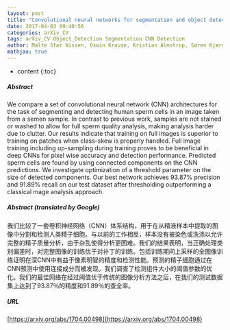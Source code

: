 ```yaml
---
layout: post
title: "Convolutional neural networks for segmentation and object detection of human semen"
date: 2017-04-03 09:40:56
categories: arXiv_CV
tags: arXiv_CV Object_Detection Segmentation CNN Detection
author: Malte Stær Nissen, Oswin Krause, Kristian Almstrup, Søren Kjærulff, Torben Trindkær Nielsen, Mads Nielsen
mathjax: true
---
```


* content
{:toc}

##### Abstract
We compare a set of convolutional neural network (CNN) architectures for the task of segmenting and detecting human sperm cells in an image taken from a semen sample. In contrast to previous work, samples are not stained or washed to allow for full sperm quality analysis, making analysis harder due to clutter. Our results indicate that training on full images is superior to training on patches when class-skew is properly handled. Full image training including up-sampling during training proves to be beneficial in deep CNNs for pixel wise accuracy and detection performance. Predicted sperm cells are found by using connected components on the CNN predictions. We investigate optimization of a threshold parameter on the size of detected components. Our best network achieves 93.87% precision and 91.89% recall on our test dataset after thresholding outperforming a classical mage analysis approach.

##### Abstract (translated by Google)
我们比较了一套卷积神经网络（CNN）体系结构，用于在从精液样本中提取的图像中分割和检测人类精子细胞。与以前的工作相反，样本没有被染色或洗涤以允许完整的精子质量分析，由于杂乱使得分析更困难。我们的结果表明，当正确处理类别偏差时，对完整图像的训练优于对补丁的训练。包括训练期间上采样的全图像训练证明在深CNN中有益于像素明智的精度和检测性能。预测的精子细胞通过在CNN预测中使用连接成分而被发现。我们调查了检测组件大小的阈值参数的优化。我们的最佳网络在经过阈值优于传统的图像分析方法之后，在我们的测试数据集上达到了93.87％的精度和91.89％的查全率。

##### URL
[https://arxiv.org/abs/1704.00498](https://arxiv.org/abs/1704.00498)

